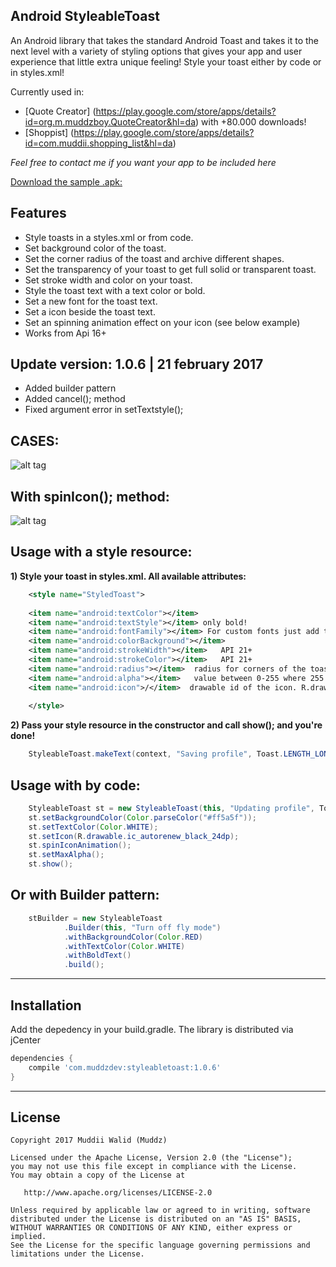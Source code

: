 ## Android StyleableToast

An Android library that takes the standard Android Toast and takes it to the next level with a variety of styling options that gives your app and user experience that little extra unique feeling! Style your toast either by code or in styles.xml!


Currently used in:
- [Quote Creator] (https://play.google.com/store/apps/details?id=org.m.muddzboy.QuoteCreator&hl=da) with +80.000 downloads!
- [Shoppist] (https://play.google.com/store/apps/details?id=com.muddii.shopping_list&hl=da)

*Feel free to contact me if you want your app to be included here*

<a href="https://github.com/Muddz/StyleableToast/raw/master/sample.apk">Download the sample .apk: </a>


## Features

- Style toasts in a styles.xml or from code.
- Set background color of the toast.
- Set the corner radius of the toast and archive different shapes.
- Set the transparency of your toast to get full solid or transparent toast.
- Set stroke width and color on your toast.
- Style the toast text with a text color or bold.
- Set a new font for the toast text.
- Set a icon beside the toast text.
- Set an spinning animation effect on your icon (see below example)
- Works from Api 16+

## Update version: 1.0.6 |  21 february 2017
- Added builder pattern
- Added cancel(); method
- Fixed argument error in setTextstyle();


## CASES:
![alt tag](https://github.com/Muddz/StyleableToast/blob/master/showcase.png)

## With spinIcon(); method:
![alt tag](https://media.giphy.com/media/hoq66naJQkECI/giphy.gif)


## Usage with a style resource:


**1) Style your toast in styles.xml. All available attributes:**
```xml
    <style name="StyledToast">
    
    <item name="android:textColor"></item>
    <item name="android:textStyle"></item> only bold!
    <item name="android:fontFamily"></item> For custom fonts just add the path -> fonts/myfont.ttf
    <item name="android:colorBackground"></item>
    <item name="android:strokeWidth"></item>   API 21+
    <item name="android:strokeColor"></item>   API 21+
    <item name="android:radius"></item>  radius for corners of the toast shape
    <item name="android:alpha"></item>   value between 0-255 where 255 is full solid
    <item name="android:icon">/</item>  drawable id of the icon. R.drawable.xx
        
    </style>
```

**2) Pass your style resource in the constructor and call show(); and you're done!**

```java
    StyleableToast.makeText(context, "Saving profile", Toast.LENGTH_LONG, R.style.StyledToast).show();
```
## Usage with by code:
```java
    StyleableToast st = new StyleableToast(this, "Updating profile", Toast.LENGTH_SHORT);
    st.setBackgroundColor(Color.parseColor("#ff5a5f"));
    st.setTextColor(Color.WHITE);
    st.setIcon(R.drawable.ic_autorenew_black_24dp);
    st.spinIconAnimation();  
    st.setMaxAlpha();
    st.show();
```

## Or with Builder pattern:
```java
    stBuilder = new StyleableToast
            .Builder(this, "Turn off fly mode")
            .withBackgroundColor(Color.RED)
            .withTextColor(Color.WHITE)
            .withBoldText()
            .build();
```

-----
    
## Installation

Add the depedency in your build.gradle. The library is distributed via jCenter

```groovy
dependencies {
    compile 'com.muddzdev:styleabletoast:1.0.6'   
}
```
 ----

## License

    Copyright 2017 Muddii Walid (Muddz)

    Licensed under the Apache License, Version 2.0 (the "License");
    you may not use this file except in compliance with the License.
    You may obtain a copy of the License at

       http://www.apache.org/licenses/LICENSE-2.0

    Unless required by applicable law or agreed to in writing, software
    distributed under the License is distributed on an "AS IS" BASIS,
    WITHOUT WARRANTIES OR CONDITIONS OF ANY KIND, either express or implied.
    See the License for the specific language governing permissions and
    limitations under the License.
